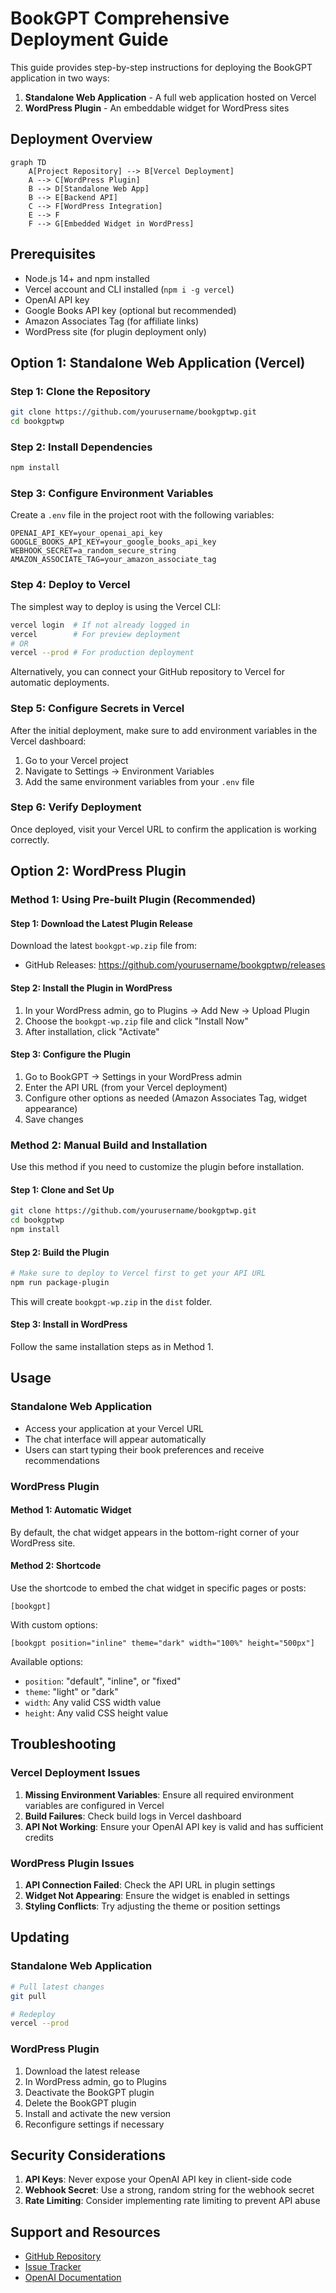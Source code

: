 # BookGPT Comprehensive Deployment Guide

This guide provides step-by-step instructions for deploying the BookGPT application in two ways:

1. **Standalone Web Application** - A full web application hosted on Vercel
2. **WordPress Plugin** - An embeddable widget for WordPress sites

## Deployment Overview

```mermaid
graph TD
    A[Project Repository] --> B[Vercel Deployment]
    A --> C[WordPress Plugin]
    B --> D[Standalone Web App]
    B --> E[Backend API]
    C --> F[WordPress Integration]
    E --> F
    F --> G[Embedded Widget in WordPress]
```

## Prerequisites

- Node.js 14+ and npm installed
- Vercel account and CLI installed (`npm i -g vercel`)
- OpenAI API key
- Google Books API key (optional but recommended)
- Amazon Associates Tag (for affiliate links)
- WordPress site (for plugin deployment only)

## Option 1: Standalone Web Application (Vercel)

### Step 1: Clone the Repository

```bash
git clone https://github.com/yourusername/bookgptwp.git
cd bookgptwp
```

### Step 2: Install Dependencies

```bash
npm install
```

### Step 3: Configure Environment Variables

Create a `.env` file in the project root with the following variables:

```
OPENAI_API_KEY=your_openai_api_key
GOOGLE_BOOKS_API_KEY=your_google_books_api_key
WEBHOOK_SECRET=a_random_secure_string
AMAZON_ASSOCIATE_TAG=your_amazon_associate_tag
```

### Step 4: Deploy to Vercel

The simplest way to deploy is using the Vercel CLI:

```bash
vercel login  # If not already logged in
vercel        # For preview deployment
# OR
vercel --prod # For production deployment
```

Alternatively, you can connect your GitHub repository to Vercel for automatic deployments.

### Step 5: Configure Secrets in Vercel

After the initial deployment, make sure to add environment variables in the Vercel dashboard:

1. Go to your Vercel project
2. Navigate to Settings → Environment Variables
3. Add the same environment variables from your `.env` file

### Step 6: Verify Deployment

Once deployed, visit your Vercel URL to confirm the application is working correctly.

## Option 2: WordPress Plugin

### Method 1: Using Pre-built Plugin (Recommended)

#### Step 1: Download the Latest Plugin Release

Download the latest `bookgpt-wp.zip` file from:
- GitHub Releases: https://github.com/yourusername/bookgptwp/releases

#### Step 2: Install the Plugin in WordPress

1. In your WordPress admin, go to Plugins → Add New → Upload Plugin
2. Choose the `bookgpt-wp.zip` file and click "Install Now"
3. After installation, click "Activate"

#### Step 3: Configure the Plugin

1. Go to BookGPT → Settings in your WordPress admin
2. Enter the API URL (from your Vercel deployment)
3. Configure other options as needed (Amazon Associates Tag, widget appearance)
4. Save changes

### Method 2: Manual Build and Installation

Use this method if you need to customize the plugin before installation.

#### Step 1: Clone and Set Up

```bash
git clone https://github.com/yourusername/bookgptwp.git
cd bookgptwp
npm install
```

#### Step 2: Build the Plugin

```bash
# Make sure to deploy to Vercel first to get your API URL
npm run package-plugin
```

This will create `bookgpt-wp.zip` in the `dist` folder.

#### Step 3: Install in WordPress

Follow the same installation steps as in Method 1.

## Usage

### Standalone Web Application

- Access your application at your Vercel URL
- The chat interface will appear automatically
- Users can start typing their book preferences and receive recommendations

### WordPress Plugin

#### Method 1: Automatic Widget

By default, the chat widget appears in the bottom-right corner of your WordPress site.

#### Method 2: Shortcode

Use the shortcode to embed the chat widget in specific pages or posts:

```
[bookgpt]
```

With custom options:

```
[bookgpt position="inline" theme="dark" width="100%" height="500px"]
```

Available options:
- `position`: "default", "inline", or "fixed"
- `theme`: "light" or "dark"
- `width`: Any valid CSS width value
- `height`: Any valid CSS height value

## Troubleshooting

### Vercel Deployment Issues

1. **Missing Environment Variables**: Ensure all required environment variables are configured in Vercel
2. **Build Failures**: Check build logs in Vercel dashboard
3. **API Not Working**: Ensure your OpenAI API key is valid and has sufficient credits

### WordPress Plugin Issues

1. **API Connection Failed**: Check the API URL in plugin settings
2. **Widget Not Appearing**: Ensure the widget is enabled in settings
3. **Styling Conflicts**: Try adjusting the theme or position settings

## Updating

### Standalone Web Application

```bash
# Pull latest changes
git pull

# Redeploy
vercel --prod
```

### WordPress Plugin

1. Download the latest release
2. In WordPress admin, go to Plugins
3. Deactivate the BookGPT plugin
4. Delete the BookGPT plugin
5. Install and activate the new version
6. Reconfigure settings if necessary

## Security Considerations

1. **API Keys**: Never expose your OpenAI API key in client-side code
2. **Webhook Secret**: Use a strong, random string for the webhook secret
3. **Rate Limiting**: Consider implementing rate limiting to prevent API abuse

## Support and Resources

- [GitHub Repository](https://github.com/yourusername/bookgptwp)
- [Issue Tracker](https://github.com/yourusername/bookgptwp/issues)
- [OpenAI Documentation](https://platform.openai.com/docs/)
